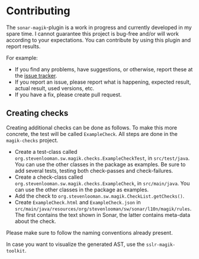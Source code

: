 Contributing
============

The `sonar-magik`-plugin is a work in progress and currently developed in my spare time. I cannot guarantee this project is bug-free and/or will work according to your expectations. You can contribute by using this plugin and report results.

For example:

- If you find any problems, have suggestions, or otherwise, report these at the [issue tracker](https://github.com/StevenLooman/sonar-magik/issues).
- If you report an issue, please report what is happening, expected result, actual result, used versions, etc.
- If you have a fix, please create pull request.


Creating checks
---------------

Creating additional checks can be done as follows. To make this more concrete, the test will be called `ExampleCheck`. All steps are done in the `magik-checks` project.

- Create a test-class called `org.stevenlooman.sw.magik.checks.ExampleCheckTest`, in `src/test/java`. You can use the other classes in the package as examples. Be sure to add several tests, testing both check-passes and check-failures.
- Create a check-class called `org.stevenlooman.sw.magik.checks.ExampleCheck`, in `src/main/java`. You can use the other classes in the package as examples.
- Add the check to `org.stevenlooman.sw.magik.CheckList.getChecks()`.
- Create `ExampleCheck.html` and `ExampleCheck.json` in `src/main/java/resources/org/stevenlooman/sw/sonar/l10n/magik/rules`. The first contains the text shown in Sonar, the latter contains meta-data about the check.


Please make sure to follow the naming conventions already present.

In case you want to visualize the generated AST, use the `sslr-magik-toolkit`.

